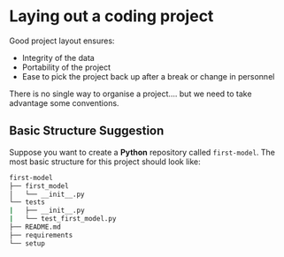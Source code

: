 # Laying out a coding project

Good project layout ensures:

- Integrity of the data
- Portability of the project
- Ease to pick the project back up after a break or change in personnel

There is no single way to organise a project.... but we need to take advantage
some conventions.

## Basic Structure Suggestion

Suppose you want to create a **Python** repository called `first-model`.
The most basic structure for this project should look like:

```bash
first-model
├── first_model
│   └── __init__.py
└── tests
|   ├── __init__.py
|   └── test_first_model.py
├── README.md
├── requirements
└── setup
```


